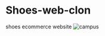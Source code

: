 # Shoes-web-clon
shoes  ecommerce website
![campus](https://github.com/VINITCHAVDA/Shoes-web-clon/assets/146835471/09198909-3851-4344-b378-9fb324066d86)
